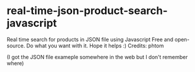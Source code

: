 # real-time-json-product-search-javascript
Real time search for products in JSON file using Javascript
Free and open-source. Do what you want with it. Hope it helps :)
Credits: phtom

(I got the JSON file exameple somewhere in the web but I don't remember where)
